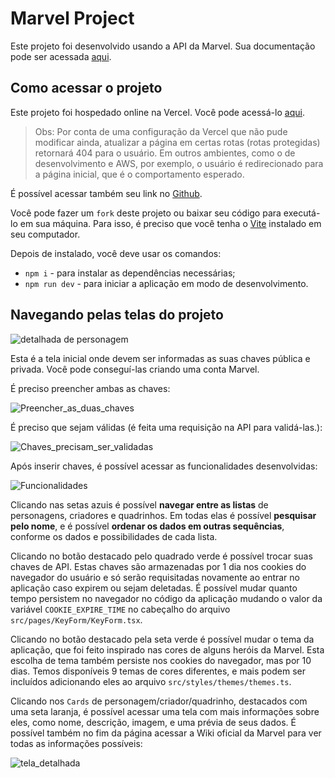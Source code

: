 
# Marvel Project

Este projeto foi desenvolvido usando a API da Marvel. Sua documentação pode ser acessada [aqui](https://developer.marvel.com/).

## Como acessar o projeto

Este projeto foi hospedado online na Vercel. Você pode acessá-lo [aqui](https://marvel-ploo.vercel.app/).<br>

>Obs: Por conta de uma configuração da Vercel que não pude modificar ainda, atualizar a página em certas rotas (rotas protegidas) retornará 404 para o usuário. Em outros ambientes, como o de desenvolvimento e AWS, por exemplo, o usuário é redirecionado para a página inicial, que é o comportamento esperado.

É possível acessar também seu link no [Github](https://github.com/natrodrigo/marvel).

Você pode fazer um `fork` deste projeto ou baixar seu código para executá-lo em sua máquina. Para isso, é preciso que você tenha o [Vite](https://vitejs.dev/guide/) instalado em seu computador.

Depois de instalado, você deve usar os comandos:

- `npm i` - para instalar as dependências necessárias;
- `npm run dev` - para iniciar a aplicação em modo de desenvolvimento.

## Navegando pelas telas do projeto

![detalhada de personagem](https://user-images.githubusercontent.com/57020127/236041289-2aaea248-a7f4-4974-8244-518c58694b10.png)

Esta é a tela inicial onde devem ser informadas as suas chaves pública e privada. Você pode conseguí-las criando uma conta Marvel.

É preciso preencher ambas as chaves:

![Preencher_as_duas_chaves](https://imgur.com/tJbacLm.png)

É preciso que sejam válidas (é feita uma requisição na API para validá-las.):

![Chaves_precisam_ser_validadas](https://imgur.com/JcRwtbQ.png)

Após inserir chaves, é possível acessar as funcionalidades desenvolvidas:

![Funcionalidades](https://imgur.com/tuErEOR.png)

Clicando nas setas azuis é possível **navegar entre as listas** de personagens, criadores e quadrinhos. 
Em todas elas é possível **pesquisar pelo nome**, e é possível **ordenar os dados em outras sequências**, conforme os dados e possibilidades de cada lista.

Clicando no botão destacado pelo quadrado verde é possível trocar suas chaves de API. Estas chaves são armazenadas por 1 dia nos cookies do navegador do usuário e só serão requisitadas novamente ao entrar no aplicação caso expirem ou sejam deletadas. É possível mudar quanto tempo persistem no navegador no código da aplicação mudando o valor da variável `COOKIE_EXPIRE_TIME` no cabeçalho do arquivo `src/pages/KeyForm/KeyForm.tsx`.

Clicando no botão destacado pela seta verde é possível mudar o tema da aplicação, que foi feito inspirado nas cores de alguns heróis da Marvel. Esta escolha de tema também persiste nos cookies do navegador, mas por 10 dias.
Temos disponíveis 9 temas de cores diferentes, e mais podem ser incluídos adicionando eles ao arquivo `src/styles/themes/themes.ts`.

Clicando nos `Cards` de personagem/criador/quadrinho, destacados com uma seta laranja, é possível acessar uma tela com mais informações sobre eles, como nome, descrição, imagem, e uma prévia de seus dados. É possível também no fim da página acessar a Wiki oficial da Marvel para ver todas as informações possíveis:

![tela_detalhada](https://imgur.com/BMaLyqR.png)






